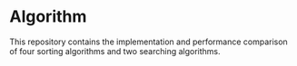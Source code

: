 # Algorithm
This repository contains the implementation and performance comparison of four sorting algorithms and two searching algorithms.
